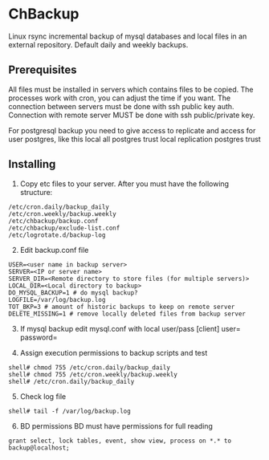 # ChBackup
Linux rsync incremental backup of mysql databases and local files in an external repository.
Default daily and weekly backups.

## Prerequisites
All files must be installed in servers which contains files to be copied.
The processes work with cron, you can adjust the time if you want.
The connection between servers must be done with ssh public key auth.
Connection with remote server MUST be done with ssh public/private key.

For postgresql backup you need to give access to replicate and access for user postgres, like this
local   all             postgres        trust
local   replication     postgres        trust

## Installing
1. Copy etc files to your server. After you must have the following structure:
```
/etc/cron.daily/backup_daily
/etc/cron.weekly/backup.weekly
/etc/chbackup/backup.conf
/etc/chbackup/exclude-list.conf
/etc/logrotate.d/backup-log
```

2. Edit backup.conf file
```
USER=<user name in backup server>
SERVER=<IP or server name>
SERVER_DIR=<Remote directory to store files (for multiple servers)>
LOCAL_DIR=<Local directory to backup>
DO_MYSQL_BACKUP=1 # do mysql backup?
LOGFILE=/var/log/backup.log
TOT_BKP=3 # amount of historic backups to keep on remote server
DELETE_MISSING=1 # remove locally deleted files from backup server
```

3. If mysql backup edit mysql.conf with local user/pass
[client]
user=
password=

4. Assign execution permissions to backup scripts and test
```
shell# chmod 755 /etc/cron.daily/backup_daily
shell# chmod 755 /etc/cron.weekly/backup.weekly
shell# /etc/cron.daily/backup_daily
```

5. Check log file
```
shell# tail -f /var/log/backup.log
```

6. BD permissions
BD must have permissions for full reading
```
grant select, lock tables, event, show view, process on *.* to backup@localhost;
```

